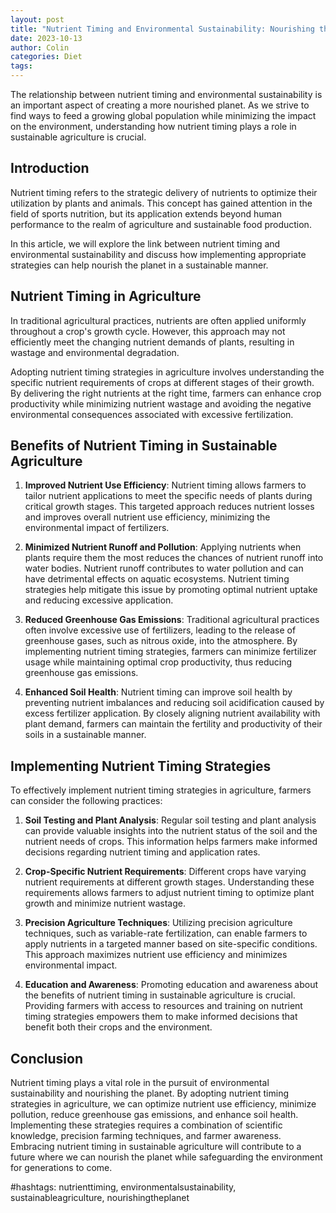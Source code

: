 ```yaml
---
layout: post
title: "Nutrient Timing and Environmental Sustainability: Nourishing the Planet"
date: 2023-10-13
author: Colin
categories: Diet
tags: 
---
```


The relationship between nutrient timing and environmental sustainability is an important aspect of creating a more nourished planet. As we strive to find ways to feed a growing global population while minimizing the impact on the environment, understanding how nutrient timing plays a role in sustainable agriculture is crucial.

## Introduction

Nutrient timing refers to the strategic delivery of nutrients to optimize their utilization by plants and animals. This concept has gained attention in the field of sports nutrition, but its application extends beyond human performance to the realm of agriculture and sustainable food production.

In this article, we will explore the link between nutrient timing and environmental sustainability and discuss how implementing appropriate strategies can help nourish the planet in a sustainable manner.

## Nutrient Timing in Agriculture

In traditional agricultural practices, nutrients are often applied uniformly throughout a crop's growth cycle. However, this approach may not efficiently meet the changing nutrient demands of plants, resulting in wastage and environmental degradation.

Adopting nutrient timing strategies in agriculture involves understanding the specific nutrient requirements of crops at different stages of their growth. By delivering the right nutrients at the right time, farmers can enhance crop productivity while minimizing nutrient wastage and avoiding the negative environmental consequences associated with excessive fertilization.

## Benefits of Nutrient Timing in Sustainable Agriculture

1. **Improved Nutrient Use Efficiency**: Nutrient timing allows farmers to tailor nutrient applications to meet the specific needs of plants during critical growth stages. This targeted approach reduces nutrient losses and improves overall nutrient use efficiency, minimizing the environmental impact of fertilizers.

2. **Minimized Nutrient Runoff and Pollution**: Applying nutrients when plants require them the most reduces the chances of nutrient runoff into water bodies. Nutrient runoff contributes to water pollution and can have detrimental effects on aquatic ecosystems. Nutrient timing strategies help mitigate this issue by promoting optimal nutrient uptake and reducing excessive application.

3. **Reduced Greenhouse Gas Emissions**: Traditional agricultural practices often involve excessive use of fertilizers, leading to the release of greenhouse gases, such as nitrous oxide, into the atmosphere. By implementing nutrient timing strategies, farmers can minimize fertilizer usage while maintaining optimal crop productivity, thus reducing greenhouse gas emissions.

4. **Enhanced Soil Health**: Nutrient timing can improve soil health by preventing nutrient imbalances and reducing soil acidification caused by excess fertilizer application. By closely aligning nutrient availability with plant demand, farmers can maintain the fertility and productivity of their soils in a sustainable manner.

## Implementing Nutrient Timing Strategies

To effectively implement nutrient timing strategies in agriculture, farmers can consider the following practices:

1. **Soil Testing and Plant Analysis**: Regular soil testing and plant analysis can provide valuable insights into the nutrient status of the soil and the nutrient needs of crops. This information helps farmers make informed decisions regarding nutrient timing and application rates.

2. **Crop-Specific Nutrient Requirements**: Different crops have varying nutrient requirements at different growth stages. Understanding these requirements allows farmers to adjust nutrient timing to optimize plant growth and minimize nutrient wastage.

3. **Precision Agriculture Techniques**: Utilizing precision agriculture techniques, such as variable-rate fertilization, can enable farmers to apply nutrients in a targeted manner based on site-specific conditions. This approach maximizes nutrient use efficiency and minimizes environmental impact.

4. **Education and Awareness**: Promoting education and awareness about the benefits of nutrient timing in sustainable agriculture is crucial. Providing farmers with access to resources and training on nutrient timing strategies empowers them to make informed decisions that benefit both their crops and the environment.

## Conclusion

Nutrient timing plays a vital role in the pursuit of environmental sustainability and nourishing the planet. By adopting nutrient timing strategies in agriculture, we can optimize nutrient use efficiency, minimize pollution, reduce greenhouse gas emissions, and enhance soil health. Implementing these strategies requires a combination of scientific knowledge, precision farming techniques, and farmer awareness. Embracing nutrient timing in sustainable agriculture will contribute to a future where we can nourish the planet while safeguarding the environment for generations to come.

#hashtags: nutrienttiming, environmentalsustainability, sustainableagriculture, nourishingtheplanet